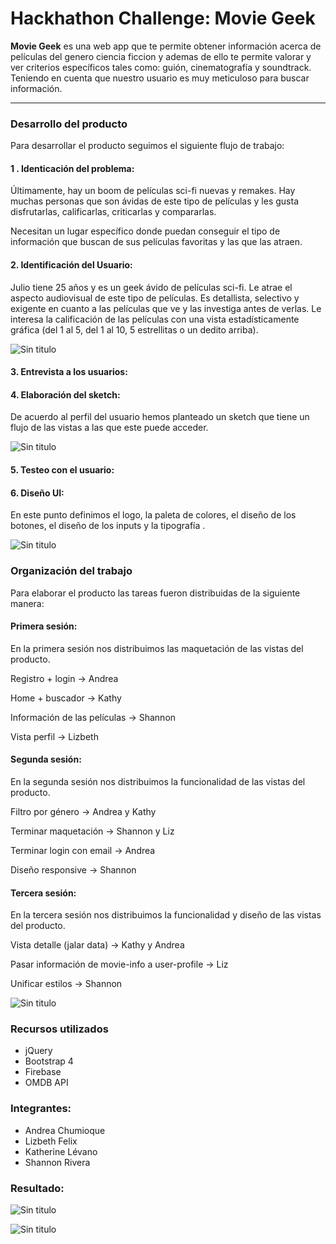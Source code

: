 # Hackhathon Challenge: Movie Geek

**Movie Geek** es una web app que te permite obtener información acerca de películas del genero ciencia ficcion y ademas de ello te permite valorar y ver criterios específicos tales como: guión, cinematografía y soundtrack. Teniendo en cuenta que nuestro usuario es muy meticuloso para buscar información.

***

### Desarrollo del producto

Para desarrollar el producto seguimos el siguiente flujo de trabajo:

#### 1 . Identicación del problema:

Últimamente, hay un boom de películas sci-fi nuevas y remakes.
Hay muchas personas que son ávidas de este tipo de películas y les gusta disfrutarlas, calificarlas, criticarlas y compararlas.

Necesitan un lugar específico donde puedan conseguir el tipo de información que buscan de sus películas favoritas y las que las atraen.

#### 2. Identificación del Usuario:

  Julio tiene 25 años y es un geek ávido de películas sci-fi. Le atrae el aspecto audiovisual de este tipo de películas. Es detallista, selectivo y exigente en cuanto a las películas que ve y las investiga antes de verlas. Le interesa la calificación de las películas con una vista estadísticamente gráfica (del 1 al 5, del 1 al 10, 5 estrellitas o un dedito arriba).

  ![Sin titulo](assets/docs/user.jpg)

#### 3. Entrevista a los usuarios:

#### 4. Elaboración del sketch:

  De acuerdo al perfil del usuario hemos planteado un sketch que tiene un flujo de las vistas a las que este puede acceder.

![Sin titulo](assets/docs/sketch.jpg)

#### 5. Testeo con el usuario:



#### 6. Diseño UI:

  En este punto definimos el logo, la paleta de colores, el diseño de los botones,  el diseño de los inputs y la tipografía .

![Sin titulo](assets/docs/diseño.jpg)

### Organización del trabajo

Para elaborar el producto las tareas fueron distribuidas de la siguiente manera:

#### Primera sesión:

En la primera sesión nos distribuimos las maquetación de las vistas del producto.

Registro + login -> Andrea

Home + buscador -> Kathy

Información de las películas -> Shannon

Vista perfil -> Lizbeth

#### Segunda sesión:

En la segunda sesión nos distribuimos la funcionalidad de las vistas del producto.

Filtro por género -> Andrea y Kathy

Terminar maquetación -> Shannon y Liz

Terminar login con email -> Andrea

Diseño responsive -> Shannon

#### Tercera sesión:

En la tercera sesión nos distribuimos la funcionalidad y diseño de las vistas del producto.

Vista detalle (jalar data) -> Kathy y Andrea

Pasar información de movie-info a user-profile -> Liz

Unificar estilos -> Shannon

![Sin titulo](assets/docs/planificacion.jpg)

### Recursos utilizados

* jQuery
* Bootstrap 4
* Firebase
* OMDB API

### Integrantes:

* Andrea Chumioque
* Lizbeth Felix
* Katherine Lévano
* Shannon Rivera

### Resultado:

![Sin titulo](assets/docs/vista-1.png)

![Sin titulo](assets/docs/vista-2.png)

